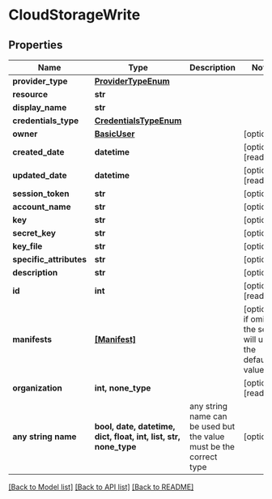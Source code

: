 # CloudStorageWrite


## Properties
Name | Type | Description | Notes
------------ | ------------- | ------------- | -------------
**provider_type** | [**ProviderTypeEnum**](ProviderTypeEnum.md) |  | 
**resource** | **str** |  | 
**display_name** | **str** |  | 
**credentials_type** | [**CredentialsTypeEnum**](CredentialsTypeEnum.md) |  | 
**owner** | [**BasicUser**](BasicUser.md) |  | [optional] 
**created_date** | **datetime** |  | [optional] [readonly] 
**updated_date** | **datetime** |  | [optional] [readonly] 
**session_token** | **str** |  | [optional] 
**account_name** | **str** |  | [optional] 
**key** | **str** |  | [optional] 
**secret_key** | **str** |  | [optional] 
**key_file** | **str** |  | [optional] 
**specific_attributes** | **str** |  | [optional] 
**description** | **str** |  | [optional] 
**id** | **int** |  | [optional] [readonly] 
**manifests** | [**[Manifest]**](Manifest.md) |  | [optional]  if omitted the server will use the default value of []
**organization** | **int, none_type** |  | [optional] [readonly] 
**any string name** | **bool, date, datetime, dict, float, int, list, str, none_type** | any string name can be used but the value must be the correct type | [optional]

[[Back to Model list]](../README.md#documentation-for-models) [[Back to API list]](../README.md#documentation-for-api-endpoints) [[Back to README]](../README.md)


